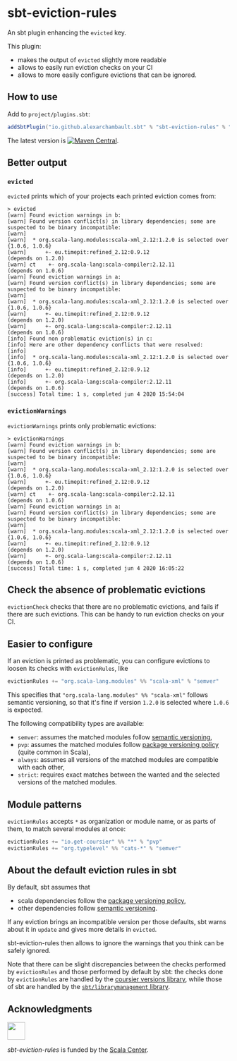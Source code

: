 # sbt-eviction-rules

An sbt plugin enhancing the `evicted` key.

This plugin:
- makes the output of `evicted` slightly more readable
- allows to easily run eviction checks on your CI
- allows to more easily configure evictions that can be ignored.

## How to use

Add to `project/plugins.sbt`:
```scala
addSbtPlugin("io.github.alexarchambault.sbt" % "sbt-eviction-rules" % "0.1.0")
```
The latest version is [![Maven Central](https://img.shields.io/maven-central/v/io.github.alexarchambault.sbt/sbt-eviction-rules-dummy.svg)](https://maven-badges.herokuapp.com/maven-central/io.github.alexarchambault.sbt/sbt-eviction-rules-dummy).

## Better output

### `evicted`

`evicted` prints which of your projects each printed eviction comes from:
```
> evicted
[warn] Found eviction warnings in b:
[warn] Found version conflict(s) in library dependencies; some are suspected to be binary incompatible:
[warn]
[warn] 	* org.scala-lang.modules:scala-xml_2.12:1.2.0 is selected over {1.0.6, 1.0.6}
[warn] 	    +- eu.timepit:refined_2.12:0.9.12                     (depends on 1.2.0)
[warn] ct    +- org.scala-lang:scala-compiler:2.12.11              (depends on 1.0.6)
[warn] Found eviction warnings in a:
[warn] Found version conflict(s) in library dependencies; some are suspected to be binary incompatible:
[warn]
[warn] 	* org.scala-lang.modules:scala-xml_2.12:1.2.0 is selected over {1.0.6, 1.0.6}
[warn] 	    +- eu.timepit:refined_2.12:0.9.12                     (depends on 1.2.0)
[warn] 	    +- org.scala-lang:scala-compiler:2.12.11              (depends on 1.0.6)
[info] Found non problematic eviction(s) in c:
[info] Here are other dependency conflicts that were resolved:
[info]
[info] 	* org.scala-lang.modules:scala-xml_2.12:1.2.0 is selected over {1.0.6, 1.0.6}
[info] 	    +- eu.timepit:refined_2.12:0.9.12                     (depends on 1.2.0)
[info] 	    +- org.scala-lang:scala-compiler:2.12.11              (depends on 1.0.6)
[success] Total time: 1 s, completed jun 4 2020 15:54:04
```

### `evictionWarnings`

`evictionWarnings` prints only problematic evictions:
```
> evictionWarnings
[warn] Found eviction warnings in b:
[warn] Found version conflict(s) in library dependencies; some are suspected to be binary incompatible:
[warn]
[warn] 	* org.scala-lang.modules:scala-xml_2.12:1.2.0 is selected over {1.0.6, 1.0.6}
[warn] 	    +- eu.timepit:refined_2.12:0.9.12                     (depends on 1.2.0)
[warn] ct    +- org.scala-lang:scala-compiler:2.12.11              (depends on 1.0.6)
[warn] Found eviction warnings in a:
[warn] Found version conflict(s) in library dependencies; some are suspected to be binary incompatible:
[warn]
[warn] 	* org.scala-lang.modules:scala-xml_2.12:1.2.0 is selected over {1.0.6, 1.0.6}
[warn] 	    +- eu.timepit:refined_2.12:0.9.12                     (depends on 1.2.0)
[warn] 	    +- org.scala-lang:scala-compiler:2.12.11              (depends on 1.0.6)
[success] Total time: 1 s, completed jun 4 2020 16:05:22
```

## Check the absence of problematic evictions

`evictionCheck` checks that there are no problematic evictions, and fails if there are such evictions.
This can be handy to run eviction checks on your CI.

## Easier to configure

If an eviction is printed as problematic, you can configure evictions to loosen
its checks with `evictionRules`, like
```scala
evictionRules += "org.scala-lang.modules" %% "scala-xml" % "semver"
```

This specifies that `"org.scala-lang.modules" %% "scala-xml"` follows
semantic versioning, so that it's fine if version `1.2.0` is selected
where `1.0.6` is expected.

The following compatibility types are available:
- `semver`: assumes the matched modules follow [semantic versioning](https://semver.org),
- `pvp`: assumes the matched modules follow [package versioning policy](https://pvp.haskell.org) (quite common in Scala),
- `always`: assumes all versions of the matched modules are compatible with each other,
- `strict`: requires exact matches between the wanted and the selected versions of the matched modules.

## Module patterns

`evictionRules` accepts `*` as organization or module name, or as parts of them, to match several modules at once:
```scala
evictionRules += "io.get-coursier" %% "*" % "pvp"
evictionRules += "org.typelevel" %% "cats-*" % "semver"
```

## About the default eviction rules in sbt

By default, sbt assumes that
- scala dependencies follow the [package versioning policy](https://pvp.haskell.org),
- other dependencies follow [semantic versioning](https://semver.org).

If any eviction brings an incompatible version per those defaults, sbt warns about it in `update`
and gives more details in `evicted`.

sbt-eviction-rules then allows to ignore the warnings that you think can be safely ignored.

Note that there can be slight discrepancies between the checks
performed by `evictionRules` and those performed by default by sbt:
the checks done by `evictionRules` are handled by the
[coursier versions library](https://github.com/coursier/versions), while those
of sbt are handled by the [`sbt/librarymanagement` library](https://github.com/sbt/librarymanagement).

## Acknowledgments

<img src="https://scala.epfl.ch/resources/img/scala-center-swirl.png" width="40px" />

*sbt-eviction-rules* is funded by the [Scala Center](https://scala.epfl.ch).
